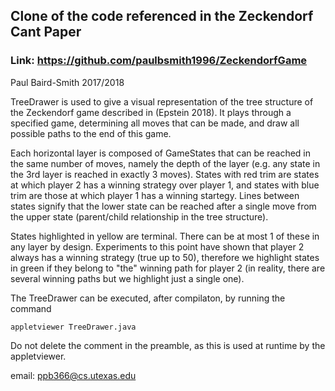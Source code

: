 ## Clone of the code referenced in the Zeckendorf Cant Paper
### Link: https://github.com/paulbsmith1996/ZeckendorfGame

Paul Baird-Smith 2017/2018

TreeDrawer is used to give a visual representation of the tree structure of the
Zeckendorf game described in (Epstein 2018). It plays through a specified game,
determining all moves that can be made, and draw all possible paths to the end of
this game.

Each horizontal layer is composed of GameStates that can be reached in the same
number of moves, namely the depth of the layer (e.g. any state in the 3rd layer
is reached in exactly 3 moves). States with red trim are states at which player 2
has a winning strategy over player 1, and states with blue trim are those at which
player 1 has a winning startegy. Lines between states signify that the lower state
can be reached after a single move from the upper state (parent/child relationship
in the tree structure).

States highlighted in yellow are terminal. There can be at most 1 of these in any
layer by design. Experiments to this point have shown that player 2 always has a
winning strategy (true up to 50), therefore we highlight states in green if they
belong to "the" winning path for player 2 (in reality, there are several winning
paths but we highlight just a single one).

The TreeDrawer can be executed, after compilaton, by running the command

    appletviewer TreeDrawer.java

Do not delete the comment in the preamble, as this is used at runtime by the
appletviewer.

email: ppb366@cs.utexas.edu
